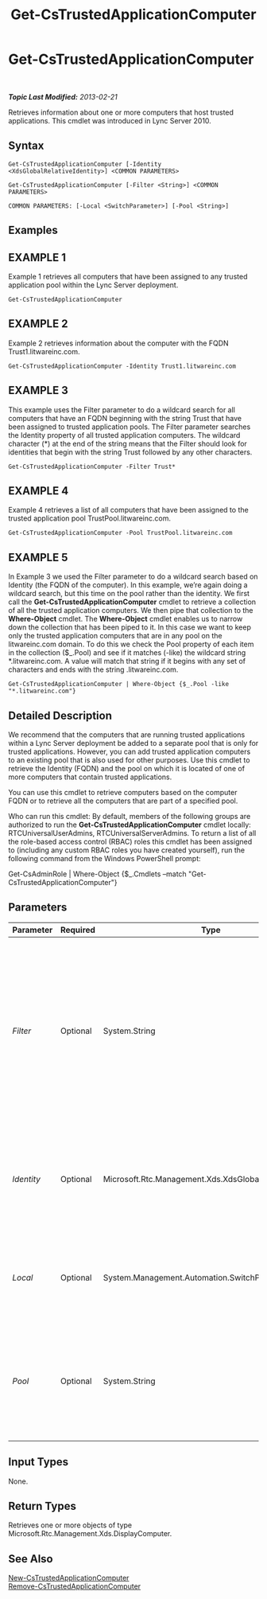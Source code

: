 ﻿---
title: Get-CsTrustedApplicationComputer
TOCTitle: Get-CsTrustedApplicationComputer
ms:assetid: 360796d8-48c7-4ce2-9bb4-1f8967562f24
ms:mtpsurl: https://technet.microsoft.com/en-us/library/Gg425843(v=OCS.15)
ms:contentKeyID: 48183805
ms.date: 07/23/2014
mtps_version: v=OCS.15
---

<div data-xmlns="http://www.w3.org/1999/xhtml">

<div class="topic" data-xmlns="http://www.w3.org/1999/xhtml" data-msxsl="urn:schemas-microsoft-com:xslt" data-cs="http://msdn.microsoft.com/en-us/">

<div data-asp="http://msdn2.microsoft.com/asp">

# Get-CsTrustedApplicationComputer

</div>

<div id="mainSection">

<div id="mainBody">

<span> </span>

_**Topic Last Modified:** 2013-02-21_

Retrieves information about one or more computers that host trusted applications. This cmdlet was introduced in Lync Server 2010.

<div>

## Syntax

    Get-CsTrustedApplicationComputer [-Identity <XdsGlobalRelativeIdentity>] <COMMON PARAMETERS>

    Get-CsTrustedApplicationComputer [-Filter <String>] <COMMON PARAMETERS>

    COMMON PARAMETERS: [-Local <SwitchParameter>] [-Pool <String>]

</div>

<div>

## Examples

<div>

## EXAMPLE 1

Example 1 retrieves all computers that have been assigned to any trusted application pool within the Lync Server deployment.

    Get-CsTrustedApplicationComputer

</div>

<div>

## EXAMPLE 2

Example 2 retrieves information about the computer with the FQDN Trust1.litwareinc.com.

    Get-CsTrustedApplicationComputer -Identity Trust1.litwareinc.com

</div>

<div>

## EXAMPLE 3

This example uses the Filter parameter to do a wildcard search for all computers that have an FQDN beginning with the string Trust that have been assigned to trusted application pools. The Filter parameter searches the Identity property of all trusted application computers. The wildcard character (\*) at the end of the string means that the Filter should look for identities that begin with the string Trust followed by any other characters.

    Get-CsTrustedApplicationComputer -Filter Trust*

</div>

<div>

## EXAMPLE 4

Example 4 retrieves a list of all computers that have been assigned to the trusted application pool TrustPool.litwareinc.com.

    Get-CsTrustedApplicationComputer -Pool TrustPool.litwareinc.com

</div>

<div>

## EXAMPLE 5

In Example 3 we used the Filter parameter to do a wildcard search based on Identity (the FQDN of the computer). In this example, we’re again doing a wildcard search, but this time on the pool rather than the identity. We first call the **Get-CsTrustedApplicationComputer** cmdlet to retrieve a collection of all the trusted application computers. We then pipe that collection to the **Where-Object** cmdlet. The **Where-Object** cmdlet enables us to narrow down the collection that has been piped to it. In this case we want to keep only the trusted application computers that are in any pool on the litwareinc.com domain. To do this we check the Pool property of each item in the collection ($\_.Pool) and see if it matches (-like) the wildcard string \*.litwareinc.com. A value will match that string if it begins with any set of characters and ends with the string .litwareinc.com.

    Get-CsTrustedApplicationComputer | Where-Object {$_.Pool -like "*.litwareinc.com"}

</div>

</div>

<div>

## Detailed Description

We recommend that the computers that are running trusted applications within a Lync Server deployment be added to a separate pool that is only for trusted applications. However, you can add trusted application computers to an existing pool that is also used for other purposes. Use this cmdlet to retrieve the Identity (FQDN) and the pool on which it is located of one of more computers that contain trusted applications.

You can use this cmdlet to retrieve computers based on the computer FQDN or to retrieve all the computers that are part of a specified pool.

Who can run this cmdlet: By default, members of the following groups are authorized to run the **Get-CsTrustedApplicationComputer** cmdlet locally: RTCUniversalUserAdmins, RTCUniversalServerAdmins. To return a list of all the role-based access control (RBAC) roles this cmdlet has been assigned to (including any custom RBAC roles you have created yourself), run the following command from the Windows PowerShell prompt:

Get-CsAdminRole | Where-Object {$\_.Cmdlets –match "Get-CsTrustedApplicationComputer"}

</div>

<div>

## Parameters


<table>
<colgroup>
<col style="width: 25%" />
<col style="width: 25%" />
<col style="width: 25%" />
<col style="width: 25%" />
</colgroup>
<thead>
<tr class="header">
<th>Parameter</th>
<th>Required</th>
<th>Type</th>
<th>Description</th>
</tr>
</thead>
<tbody>
<tr class="odd">
<td><p><em>Filter</em></p></td>
<td><p>Optional</p></td>
<td><p>System.String</p></td>
<td><p>A string that includes wildcards that enables you to retrieve trusted computers based on Identity values that match the given wildcard string.</p></td>
</tr>
<tr class="even">
<td><p><em>Identity</em></p></td>
<td><p>Optional</p></td>
<td><p>Microsoft.Rtc.Management.Xds.XdsGlobalRelativeIdentity</p></td>
<td><p>The fully qualified domain name (FQDN) of the computer you want to retrieve.</p></td>
</tr>
<tr class="odd">
<td><p><em>Local</em></p></td>
<td><p>Optional</p></td>
<td><p>System.Management.Automation.SwitchParameter</p></td>
<td><p>When present, returns information only for the local computer.</p></td>
</tr>
<tr class="even">
<td><p><em>Pool</em></p></td>
<td><p>Optional</p></td>
<td><p>System.String</p></td>
<td><p>The FQDN of the trusted application pool for which you want to retrieve computer information.</p></td>
</tr>
</tbody>
</table>


</div>

<div>

## Input Types

None.

</div>

<div>

## Return Types

Retrieves one or more objects of type Microsoft.Rtc.Management.Xds.DisplayComputer.

</div>

<div>

## See Also


[New-CsTrustedApplicationComputer](new-cstrustedapplicationcomputer.md)  
[Remove-CsTrustedApplicationComputer](remove-cstrustedapplicationcomputer.md)  
  

</div>

</div>

<span> </span>

</div>

</div>

</div>

